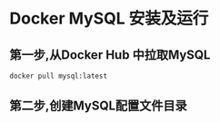 # Docker MySQL 安装及运行



## 第一步,从Docker Hub 中拉取MySQL

```
docker pull mysql:latest
```

## 第二步,创建MySQL配置文件目录

